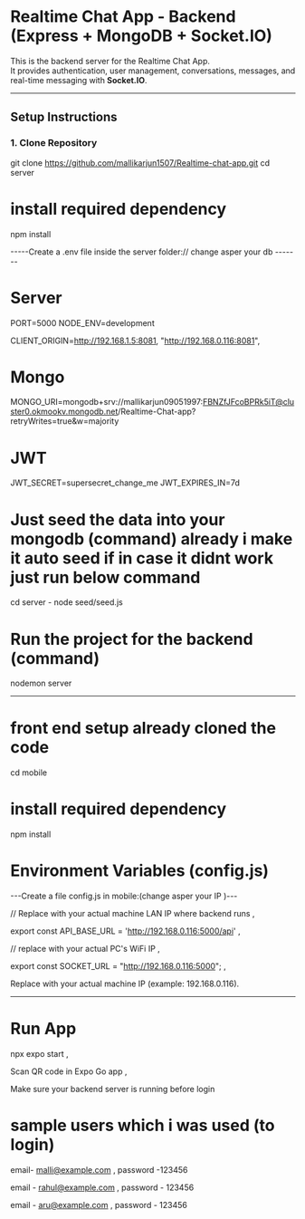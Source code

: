 # Realtime Chat App - Backend (Express + MongoDB + Socket.IO)

This is the backend server for the Realtime Chat App.  
It provides authentication, user management, conversations, messages, and real-time messaging with **Socket.IO**.

---

##  Setup Instructions

### 1. Clone Repository

git clone https://github.com/mallikarjun1507/Realtime-chat-app.git
cd server

# install required dependency

npm install


-----Create a .env file inside the server folder:// change asper your db -------

# Server
PORT=5000
NODE_ENV=development

CLIENT_ORIGIN=http://192.168.1.5:8081, "http://192.168.0.116:8081",


# Mongo
MONGO_URI=mongodb+srv://mallikarjun09051997:FBNZfJFcoBPRk5iT@cluster0.okmookv.mongodb.net/Realtime-Chat-app?retryWrites=true&w=majority

# JWT
JWT_SECRET=supersecret_change_me
JWT_EXPIRES_IN=7d


# Just  seed the data into your mongodb (command) already i make it auto seed if in case it didnt work just run below command
cd server - node seed/seed.js

# Run the project  for the backend (command)
nodemon server


--------------------------------------------------------------------------------------------------------------------------------
# front end setup already cloned the code 
cd mobile 

# install required dependency
 npm install

# Environment Variables (config.js)

---Create a file config.js in mobile:(change asper your IP )---

// Replace with your actual machine LAN IP where backend runs ,


export const API_BASE_URL =  'http://192.168.0.116:5000/api'  ,


// replace with your actual PC's WiFi IP ,


export const SOCKET_URL = "http://192.168.0.116:5000";  ,


Replace <your-local-ip> with your actual machine IP (example: 192.168.0.116).


----------------


# Run App
 npx expo start ,

 
 Scan QR code in Expo Go app ,

 
 Make sure your backend server is running before login


 # sample  users which i was used (to login)
 email- malli@example.com ,
 password -123456

 email - rahul@example.com ,
 password - 123456

 email - aru@example.com ,
 password - 123456
 

 


